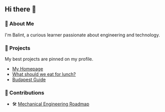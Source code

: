 ## Hi there 👋

### 🌟 About Me

I'm Balint, a curious learner passionate about engineering and technology.

### 🚀 Projects

My best projects are pinned on my profile.

- [My Homepage](https://www.linkedin.com/in/balintkeri/)
- [What should we eat for lunch?](https://balintkeri.github.io/milegyenazebed/)
- [Budapest Guide](https://balintkeri.github.io/budapest/)

### 📝 Contributions

- 🛠️ [Mechanical Engineering Roadmap](https://roadmap.sh/r/mechanical-engineer-0yi5s)
